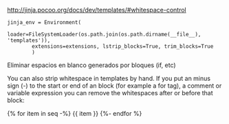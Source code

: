 http://jinja.pocoo.org/docs/dev/templates/#whitespace-control


    jinja_env = Environment(
            loader=FileSystemLoader(os.path.join(os.path.dirname(__file__), 'templates')),
            extensions=extensions, lstrip_blocks=True, trim_blocks=True
            )


Eliminar espacios en blanco generados por bloques (if, etc)


You can also strip whitespace in templates by hand. If you put an minus sign (-) to the start or end of an block (for example a for tag), a comment or variable expression you can remove the whitespaces after or before that block:

{% for item in seq -%}
  {{ item }}
{%- endfor %}

